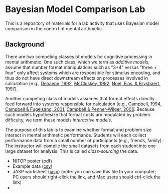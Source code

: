 # Bayesian Model Comparison Lab
This is a repository of materials for a lab activity that uses Bayesian model comparison in the context of mental arithmetic.

## Background
There are two competing classes of models for cognitive processing in mental arithmetic. One such class, which we term as *additive models*, assume that number format manipulations such as "3+4" versus "three + four" only affect systems which are responsible for stimulus encoding, and thus do not have direct downstream effects on processes involved in calculation  (e.g., [Dehaene, 1992](https://doi.org/10.1016/0010-0277(92)90049-N), [McCloskey, 1992](https://doi.org/10.1016/0010-0277(92)90052-J), [Noel, Fias, & Brysbaert, 1997](https://doi.org/10.1016/S0010-0277(97)00009-7)).

Another competing class of models assumes that format effects directly feed forward into systems responsible for calculation (e.g., [Campbell, 1994](https://doi.org/10.1016/0010-0277(94)90075-2), [Campbell & Fugelsang, 2001](https://doi.org/10.1016/S0010-0277(01)00115-9), [Campbell & Penner-Wilger, 2006](https://link.springer.com/article/10.3758/BF03193400).  Because such models hypothesize that format costs are modulated by problem difficulty, we term these models *interactive models*.

The purpose of this lab is to examine whether format and problem size interact in mental arithmetic performance. Students will each collect performance data from a small number of participants (e.g., friends, family). The instructor will compile the small datasets from each student into one large dataset for analysis. This is called *class-sourcing* the data.

* NITOP poster ([pdf](poster.pdf))
* Example data ([csv](exampleData.csv))
* JASP worksheet ([jasp](exampleData.jasp)) (note: you can save this file to your computer; PC users should right-click the link, and Mac users should ctrl-click the link)
* 
